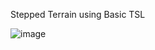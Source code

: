 Stepped Terrain using Basic TSL 

![image](https://github.com/user-attachments/assets/b3409597-593f-45c5-81f6-9c4296a00929)
